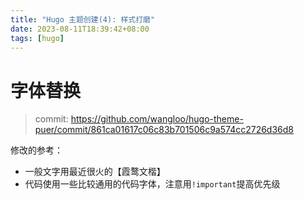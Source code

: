 ```yaml
---
title: "Hugo 主题创建(4): 样式打磨"
date: 2023-08-11T18:39:42+08:00
tags: [hugo]
---
```



# 字体替换
> commit: https://github.com/wangloo/hugo-theme-puer/commit/861ca01617c06c83b701506c9a574cc2726d36d8

修改的参考：
- 一般文字用最近很火的【霞鹜文楷】
- 代码使用一些比较通用的代码字体，注意用`!important`提高优先级